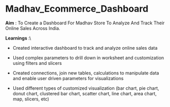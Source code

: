 # Madhav_Ecommerce_Dashboard

**Aim** : To Create a Dashboard For Madhav Store To Analyze And Track Their Online Sales Across India.

**Learnings** :\
* Created interactive dashboard to track and analyze online sales data

* Used complex parameters to drill down in worksheet and customization using filters and slicers

* Created connections, join new tables, calculations to manipulate data and enable user driven parameters for visualizations

* Used different types of customized visualization (bar chart, pie chart, donut chart, clustered bar chart, scatter chart, line chart, area chart, map, slicers, etc)
